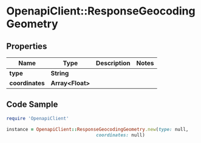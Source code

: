 # OpenapiClient::ResponseGeocodingGeometry

## Properties

Name | Type | Description | Notes
------------ | ------------- | ------------- | -------------
**type** | **String** |  | 
**coordinates** | **Array&lt;Float&gt;** |  | 

## Code Sample

```ruby
require 'OpenapiClient'

instance = OpenapiClient::ResponseGeocodingGeometry.new(type: null,
                                 coordinates: null)
```


